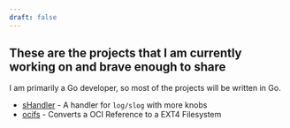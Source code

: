 ```yaml
---
draft: false
---
```


## These are the projects that I am currently working on and brave enough to share

I am primarily a Go developer, so most of the projects will be written in Go.

- [sHandler](./shandler) - A handler for `log/slog` with more knobs
- [ocifs](./ocifs) - Converts a OCI Reference to a EXT4 Filesystem
